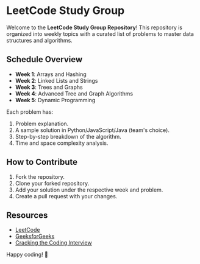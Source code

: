 # LeetCode Study Group

Welcome to the **LeetCode Study Group Repository**! This repository is organized into weekly topics with a curated list of problems to master data structures and algorithms.

## Schedule Overview

- **Week 1**: Arrays and Hashing
- **Week 2**: Linked Lists and Strings
- **Week 3**: Trees and Graphs
- **Week 4**: Advanced Tree and Graph Algorithms
- **Week 5**: Dynamic Programming

Each problem has:
1. Problem explanation.
2. A sample solution in Python/JavaScript/Java (team's choice).
3. Step-by-step breakdown of the algorithm.
4. Time and space complexity analysis.

## How to Contribute

1. Fork the repository.
2. Clone your forked repository.
3. Add your solution under the respective week and problem.
4. Create a pull request with your changes.

## Resources

- [LeetCode](https://leetcode.com)
- [GeeksforGeeks](https://www.geeksforgeeks.org)
- [Cracking the Coding Interview](https://www.amazon.com/dp/0984782850)

Happy coding! 🚀
